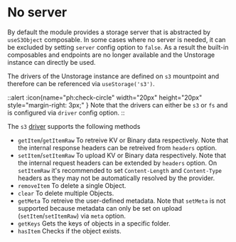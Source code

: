# No server

By default the module provides a storage server that is abstracted by `useS3Object` composable. In some cases where no server is needed, it can be excluded by setting `server` config option to `false`. As a result the built-in composables and endpoints are no longer available and the Unstorage instance can directly be used.

The drivers of the Unstorage instance are defined on `s3` mountpoint and therefore can be referenced via `useStorage('s3')`.

::alert
:icon{name="ph:check-circle" width="20px" height="20px" style="margin-right: 3px;" }
Note that the drivers can either be `s3` or `fs` and is configured via `driver` config option.
::

The `s3` [driver](https://github.com/becem-gharbi/nuxt-s3-edge/blob/main/src/runtime/server/utils/s3Driver.ts) supports the following methods

- `getItem`/`getItemRaw` To retreive KV or Binary data respectively. Note that the internal response headers can be retreived from `headers` option.
- `setItem`/`setItemRaw` To upload KV or Binary data respectively. Note that the internal request headers can be extended by `headers` option. On `setItemRaw` it's recommended to set `Content-Length` and `Content-Type` headers as they may not be automatically resolved by the provider.
- `removeItem` To delete a single Object.
- `clear` To delete multiple Objects.
- `getMeta` To retreive the user-defined metadata. Note that `setMeta` is not supported because metadata can only be set on upload (`setItem`/`setItemRaw`) via `meta` option.
- `getKeys` Gets the keys of objects in a specific folder.
- `hasItem` Checks if the object exists.

